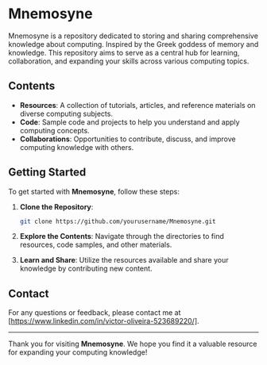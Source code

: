 # Mnemosyne
Mnemosyne is a repository dedicated to storing and sharing comprehensive knowledge about computing. Inspired by the Greek goddess of memory and knowledge. This repository aims to serve as a central hub for learning, collaboration, and expanding your skills across various computing topics.

## Contents

- **Resources**: A collection of tutorials, articles, and reference materials on diverse computing subjects.
- **Code**: Sample code and projects to help you understand and apply computing concepts.
- **Collaborations**: Opportunities to contribute, discuss, and improve computing knowledge with others.

## Getting Started

To get started with **Mnemosyne**, follow these steps:

1. **Clone the Repository**:
    ```bash
    git clone https://github.com/yourusername/Mnemosyne.git
    ```

2. **Explore the Contents**:
    Navigate through the directories to find resources, code samples, and other materials.

3. **Learn and Share**:
    Utilize the resources available and share your knowledge by contributing new content.

## Contact

For any questions or feedback, please contact me at [https://www.linkedin.com/in/victor-oliveira-523689220/].

---

Thank you for visiting **Mnemosyne**. We hope you find it a valuable resource for expanding your computing knowledge!